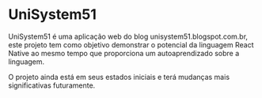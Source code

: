 # UniSystem51

UniSystem51 é uma aplicação web do blog unisystem51.blogspot.com.br, este projeto tem como objetivo demonstrar o potencial da
linguagem React Native ao mesmo tempo que proporciona um autoaprendizado sobre a linguagem.

O projeto ainda está em seus estados iniciais e terá mudanças mais significativas futuramente.
